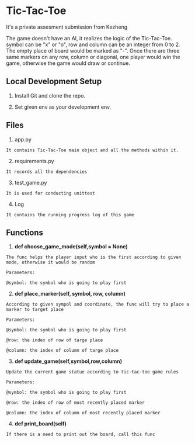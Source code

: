 # Tic-Tac-Toe
It's a private assesment submission from Kezheng

The game doesn't have an AI, it realizes the logic of the Tic-Tac-Toe. symbol can be "x" or "o", row and column can be an integer from 0 to 2. The empty place of board would be marked as "-". Once there are three same markers on any row, column or diagonal, one player would win the game, otherwise the game would draw or continue.


## **Local Development Setup**
1. Install Git and clone the repo.

2. Set given env as your development env.

## **Files**
1. app.py
```
It contains Tic-Tac-Toe main object and all the methods within it. 
```
2. requirements.py
```
It records all the dependencies
```
3. test_game.py
```
It is used for conducting unittest
```
4. Log
```
It contains the running progress log of this game
```
## **Functions**
1.  **def choose_game_mode(self,symbol = None)**
```
The func helps the player input who is the first according to given mode, otherwise it would be random

Parameters:

@symbol: the symbol who is going to play first
```

2.  **def place_marker(self, symbol, row, column)**
```
According to given sympol and coordinate, the func will try to place a marker to target place

Parameters:

@symbol: the symbol who is going to play first

@row: the index of row of targe place

@column: the index of column of targe place
```
3.  **def update_game(self,symbol,row,column)**
```
Update the current game statue according to tic-tac-toe game rules

Parameters:

@symbol: the symbol who is going to play first

@row: the index of row of most recently placed marker

@column: the index of column of most recently placed marker
```
4.  **def print_board(self)**
```
If there is a need to print out the board, call this func
```
